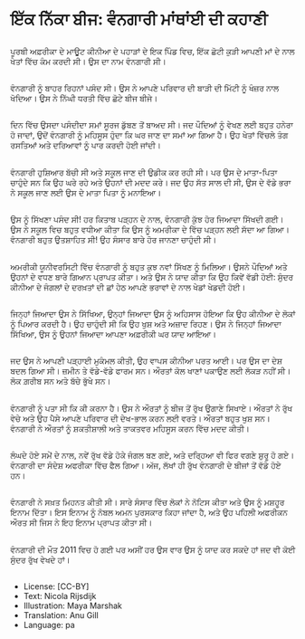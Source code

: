 # ਇੱਕ ਨਿੱਕਾ ਬੀਜ: ਵੰਨਗਾਰੀ ਮਾਂਥਾਂਈ ਦੀ ਕਹਾਣੀ

##
ਪੂਰਬੀ ਅਫ਼ਰੀਕਾ ਦੇ ਮਾਊਟ ਕੀਨੀਆ ਦੇ ਪਹਾੜਾਂ ਦੇ ਇਕ ਪਿੰਡ ਵਿਚ, ਇੱਕ ਛੋਟੀ ਕੁੜੀ ਆਪਣੀ ਮਾਂ ਦੇ ਨਾਲ ਖੇਤਾਂ ਵਿੱਚ ਕੰਮ ਕਰਦੀ ਸੀ। ਉਸ ਦਾ ਨਾਮ ਵੰਨਗਾਰੀ ਸੀ। 

##
ਵੰਨਗਾਰੀ ਨੂੰ ਬਾਹਰ ਰਿਹਨਾਂ ਪਸੰਦ ਸੀ। ਉਸ ਨੇ ਆਪਣੇ ਪਰਿਵਾਰ ਦੀ ਬਾੜੀ ਦੀ ਮਿੱਟੀ ਨੂੰ ਖੰਜ਼ਰ ਨਾਲ ਖੋਦਿਆ। ਉਸ ਨੇ ਨਿੱਘੀ ਧਰਤੀ ਵਿੱਚ ਛੋਟੇ ਬੀਜ ਬੀਜੇ।

##
ਦਿਨ ਵਿੱਚ ਉਸਦਾ ਪਸੰਦੀਦਾ ਸਮਾਂ ਸੂਰਜ ਡੁੱਬਣ ਤੋਂ ਬਾਅਦ ਸੀ। ਜਦ ਪੌਦਿਆਂ ਨੂੰ ਵੇਖਣ ਲਈ ਬਹੁਤ ਹਨੇਰਾ ਹੋ ਜਾਦਾਂ, ਉਦੋਂ ਵੰਨਗਾਰੀ ਨੂੰ ਮਹਿਸੂਸ ਹੁੰਦਾ ਕਿ ਘਰ ਜਾਣ ਦਾ ਸਮਾਂ ਆ ਗਿਆ ਹੈ। ਉਹ ਖੇਤਾਂ ਵਿੱਚਲੇ ਤੰਗ ਰਸਤਿਆਂ ਅਤੇ ਦਰਿਆਵਾਂ ਨੂੰ ਪਾਰ ਕਰਦੀ ਹੋਈ ਜਾਂਦੀ।

##
ਵੰਨਗਾਰੀ ਹੁਸ਼ਿਆਰ ਬੱਚੀ ਸੀ ਅਤੇ ਸਕੂਲ ਜਾਣ ਦੀ ਉਡੀਕ ਕਰ ਰਹੀ ਸੀ। ਪਰ ਉਸ ਦੇ ਮਾਤਾ-ਪਿਤਾ ਚਾਹੁੰਦੇ ਸਨ ਕਿ ਉਹ ਘਰੇ ਰਹੇ ਅਤੇ ਉਹਨਾਂ ਦੀ ਮਦਦ ਕਰੇ। ਜਦ ਉਹ ਸੱਤ ਸਾਲ ਦੀ ਸੀ, ਉਸ ਦੇ ਵੱਡੇ ਭਰਾ ਨੇ ਸਕੂਲ ਜਾਣ ਲਈ ਉਸ ਦੇ ਮਾਤਾ ਪਿਤਾ ਨੂੰ ਮਨਾਇਆ।

##
ਉਸ ਨੂੰ ਸਿੱਖਣਾ ਪਸੰਦ ਸੀ! ਹਰ ਕਿਤਾਬ ਪੜ੍ਹਨ ਦੇ ਨਾਲ, ਵੰਨਗਾਰੀ ਕੁੱਝ ਹੋਰ ਜਿਆਦਾ ਸਿੱਖਦੀ ਗਈ। ਉਸ ਨੇ ਸਕੂਲ ਵਿਚ ਬਹੁਤ ਵਧੀਆ ਕੀਤਾ ਕਿ ਉਸ ਨੂੰ ਅਮਰੀਕਾ ਦੇ ਵਿੱਚ ਪੜ੍ਹਨ ਲਈ ਸੱਦਾ ਆ ਗਿਆ। ਵੰਨਗਾਰੀ ਬਹੁਤ ਉਤਸ਼ਾਹਿਤ ਸੀ! ਉਹ ਸੰਸਾਰ ਬਾਰੇ ਹੋਰ ਜਾਨਣਾ ਚਾਹੁੰਦੀ ਸੀ।

##
ਅਮਰੀਕੀ ਯੂਨੀਵਰਸਿਟੀ ਵਿੱਚ ਵੰਨਗਾਰੀ ਨੂੰ ਬਹੁਤ ਕੁਝ ਨਵਾਂ ਸਿੱਖਣ ਨੂੰ ਮਿਲਿਆ। ਉਸਨੇ ਪੌਦਿਆਂ ਅਤੇ ਉਹਨਾਂ ਦੇ ਵਧਣ ਬਾਰੇ ਗਿਆਨ ਪ੍ਰਾਪਤ ਕੀਤਾ। ਅਤੇ ਉਸ ਨੇ ਯਾਦ ਕੀਤਾ ਕਿ ਉਹ ਕਿਵੇਂ ਵੱਡੀ ਹੋਈ: ਸੁੰਦਰ ਕੀਨੀਆ ਦੇ ਜੰਗਲਾਂ ਦੇ ਦਰਖ਼ਤਾਂ ਦੀ ਛਾਂ ਹੇਠ ਆਪਣੇ ਭਰਾਵਾਂ ਦੇ ਨਾਲ ਖੇਡਾਂ ਖੇਡਦੀ ਹੋਈ।

##
ਜਿਨ੍ਹਾਂ ਜਿਆਦਾ ਉਸ ਨੇ ਸਿੱਖਿਆ, ਉਨ੍ਹਾਂ ਜਿਆਦਾ ਉਸ ਨੂੰ ਅਹਿਸਾਸ ਹੋਇਆ ਕਿ ਉਹ ਕੀਨੀਆ ਦੇ ਲੋਕਾਂ ਨੂੰ ਪਿਆਰ ਕਰਦੀ ਹੈ। ਉਹ ਚਾਹੁੰਦੀ ਸੀ ਕਿ ਉਹ ਖੁਸ਼ ਅਤੇ ਅਜ਼ਾਦ ਰਿਹਣ। ਉਸ ਨੇ ਜਿਨ੍ਹਾਂ ਜਿਆਦਾ ਸਿੱਖਿਆ, ਉਸ ਨੂੰ ਉਹਨਾਂ ਜਿਆਦਾ ਆਪਣਾ ਅਫ਼ਰੀਕੀ ਘਰ ਯਾਦ ਆਇਆ।

##
ਜਦ ਉਸ ਨੇ ਆਪਣੀ ਪੜ੍ਹਾਈ ਮੁਕੰਮਲ ਕੀਤੀ, ਉਹ ਵਾਪਸ ਕੀਨੀਆ ਪਰਤ ਆਈ। ਪਰ ਉਸ ਦਾ ਦੇਸ਼ ਬਦਲ ਗਿਆ ਸੀ। ਜ਼ਮੀਨ ਤੇ ਵੱਡੇ-ਵੱਡੇ ਫਾਰਮ ਸਨ। ਔਰਤਾਂ ਕੋਲ ਖਾਣਾਂ ਪਕਾਉਣ ਲਈ ਲੱਕੜ ਨਹੀਂ ਸੀ। ਲੋਕ ਗ਼ਰੀਬ ਸਨ ਅਤੇ ਬੱਚੇ ਭੁੱਖੇ ਸਨ।

##
ਵੰਨਗਾਰੀ ਨੂੰ ਪਤਾ ਸੀ ਕਿ ਕੀ ਕਰਨਾ ਹੈ। ਉਸ ਨੇ ਔਰਤਾਂ ਨੂੰ ਬੀਜ ਤੋਂ ਰੁੱਖ ਉਗਾਣੇ ਸਿਖਾਏ। ਔਰਤਾਂ ਨੇ ਰੁੱਖ ਵੇਚੇ ਅਤੇ ਉਹ ਪੈਸੇ ਆਪਣੇ ਪਰਿਵਾਰ ਦੀ ਦੇਖ-ਭਾਲ ਕਰਨ ਲਈ ਵਰਤੇ। ਔਰਤਾਂ ਬਹੁਤ ਖੁਸ਼ ਸਨ। ਵੰਨਗਾਰੀ ਨੇ ਔਰਤਾਂ ਨੂੰ ਸ਼ਕਤੀਸ਼ਾਲੀ ਅਤੇ ਤਾਕਤਵਰ ਮਹਿਸੂਸ ਕਰਨ ਵਿੱਚ ਮਦਦ ਕੀਤੀ।

##
ਲੰਘਦੇ ਹੋਏ ਸਮੇਂ ਦੇ ਨਾਲ, ਨਵੇਂ ਰੁੱਖ ਵੱਡੇ ਹੋਕੇ ਜੰਗਲ ਬਣ ਗਏ, ਅਤੇ ਦਰ੍ਹਿਆ ਵੀ ਫਿਰ ਵਗਣੇ ਸ਼ੁਰੂ ਹੋ ਗਏ। ਵੰਨਗਾਰੀ ਦਾ ਸੰਦੇਸ਼ ਅਫਰੀਕਾ ਵਿੱਚ ਫੈਲ ਗਿਆ। ਅੱਜ, ਲੱਖਾਂ ਹੀ ਰੁੱਖ ਵੰਨਗਾਰੀ ਦੇ ਬੀਜਾਂ ਤੋਂ ਵੱਡੇ ਹੋਏ ਹਨ।

##
ਵੰਨਗਾਰੀ ਨੇ ਸਖ਼ਤ ਮਿਹਨਤ ਕੀਤੀ ਸੀ। ਸਾਰੇ ਸੰਸਾਰ ਵਿੱਚ ਲੋਕਾਂ ਨੇ ਨੋਟਿਸ ਕੀਤਾ ਅਤੇ ਉਸ ਨੂੰ ਮਸ਼ਹੂਰ ਇਨਾਮ ਦਿੱਤਾ। ਇਸ ਇਨਾਮ ਨੂੰ ਨੋਬਲ ਅਮਨ ਪੁਰਸਕਾਰ ਕਿਹਾ ਜਾਂਦਾ ਹੈ, ਅਤੇ ਉਹ ਪਹਿਲੀ ਅਫਰੀਕਨ ਔਰਤ ਸੀ ਜਿਸ ਨੇ ਇਹ ਇਨਾਮ ਪ੍ਰਾਪਤ ਕੀਤਾ ਸੀ।

##
ਵੰਨਗਾਰੀ ਦੀ ਮੌਤ 2011 ਵਿਚ ਹੋ ਗਈ ਪਰ ਅਸੀਂ ਹਰ ਉਸ ਵਾਰ ਉਸ ਨੂੰ ਯਾਦ ਕਰ ਸਕਦੇ ਹਾਂ ਜਦ ਵੀ ਕੋਈ ਸੁੰਦਰ ਰੁੱਖ ਵੇਖਦੇ ਹਾਂ।

##
* License: [CC-BY]
* Text: Nicola Rijsdijk
* Illustration: Maya Marshak
* Translation: Anu Gill
* Language: pa
